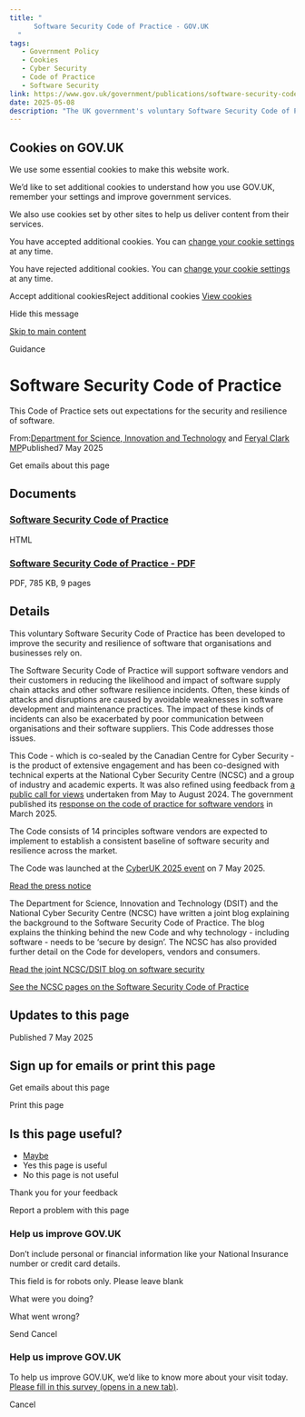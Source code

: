 ```yaml
---
title: "
      Software Security Code of Practice - GOV.UK
  "
tags:
   - Government Policy
   - Cookies
   - Cyber Security
   - Code of Practice
   - Software Security
link: https://www.gov.uk/government/publications/software-security-code-of-practice
date: 2025-05-08
description: "The UK government's voluntary Software Security Code of Practice, launched on May 7, 2025, establishes 14 principles for enhancing software security and resilience, aiming to mitigate supply chain attacks and other vulnerabilities in software development. Developed jointly with the Canadian Centre for Cyber Security and the National Cyber Security Centre, it emphasizes better communication between vendors and organizations, informed by extensive public feedback. The Code is essential for creating a secure software ecosystem, promoting consistent security standards across the industry. Developers and vendors are encouraged to adopt this framework to strengthen cybersecurity measures."
---
```


## Cookies on GOV.UK

We use some essential cookies to make this website work.

We’d like to set additional cookies to understand how you use GOV.UK, remember your settings and improve government services.

We also use cookies set by other sites to help us deliver content from their services.

You have accepted additional cookies. You can [change your cookie settings](https://www.gov.uk/help/cookies) at any time.

You have rejected additional cookies. You can [change your cookie settings](https://www.gov.uk/help/cookies) at any time.

Accept additional cookiesReject additional cookies [View cookies](https://www.gov.uk/help/cookies)

Hide this message


[Skip to main content](https://www.gov.uk/government/publications/software-security-code-of-practice#content)

Guidance


# Software Security Code of Practice

This Code of Practice sets out expectations for the security and resilience of software.

From:[Department for Science, Innovation and Technology](https://www.gov.uk/government/organisations/department-for-science-innovation-and-technology) and [Feryal Clark MP](https://www.gov.uk/government/people/feryal-clark)Published7 May 2025

Get emails about this page

## Documents

### [Software Security Code of Practice](https://www.gov.uk/government/publications/software-security-code-of-practice/software-security-code-of-practice)

HTML

### [Software Security Code of Practice - PDF](https://assets.publishing.service.gov.uk/media/681a156fdf188ba858873aac/Software_Security_Code_of_Practice_Web_Accessible.pdf)

PDF, 785 KB, 9 pages

## Details

This voluntary Software Security Code of Practice has been developed to improve the security and resilience of software that organisations and businesses rely on.

The Software Security Code of Practice will support software vendors and their customers in reducing the likelihood and impact of software supply chain attacks and other software resilience incidents. Often, these kinds of attacks and disruptions are caused by avoidable weaknesses in software development and maintenance practices. The impact of these kinds of incidents can also be exacerbated by poor communication between organisations and their software suppliers. This Code addresses those issues.

This Code - which is co-sealed by the Canadian Centre for Cyber Security - is the product of extensive engagement and has been co-designed with technical experts at the National Cyber Security Centre (NCSC) and a group of industry and academic experts. It was also refined using feedback from [a public call for views](https://www.gov.uk/government/calls-for-evidence/a-code-of-practice-for-software-vendors-call-for-views) undertaken from May to August 2024. The government published its [response on the code of practice for software vendors](https://www.gov.uk/government/publications/government-response-on-the-code-of-practice-for-software-vendors) in March 2025.

The Code consists of 14 principles software vendors are expected to implement to establish a consistent baseline of software security and resilience across the market.

The Code was launched at the [CyberUK 2025 event](https://www.cyberuk.uk/) on 7 May 2025.

[Read the press notice](https://www.gov.uk/search/news-and-communications?organisations[]=cabinet-office&parent=cabinet-office)

The Department for Science, Innovation and Technology (DSIT) and the National Cyber Security Centre (NCSC) have written a joint blog explaining the background to the Software Security Code of Practice. The blog explains the thinking behind the new Code and why technology - including software - needs to be ‘secure by design’. The NCSC has also provided further detail on the Code for developers, vendors and consumers.

[Read the joint NCSC/DSIT blog on software security](https://www.ncsc.gov.uk/blog-post/software-code-of-practice-building-a-secure-digital-future)

[See the NCSC pages on the Software Security Code of Practice](https://www.ncsc.gov.uk/section/software-security-code-of-practice)

## Updates to this page

Published 7 May 2025

## Sign up for emails or print this page

Get emails about this page

Print this page

## Is this page useful?

- [Maybe](https://www.gov.uk/contact/govuk)
- Yes this page is useful
- No this page is not useful

Thank you for your feedback


Report a problem with this page

### Help us improve GOV.UK

Don’t include personal or financial information like your National Insurance number or credit card details.

This field is for robots only. Please leave blank

What were you doing?

What went wrong?

Send
Cancel


### Help us improve GOV.UK

To help us improve GOV.UK, we’d like to know more about your visit today.
[Please fill in this survey (opens in a new tab)](https://www.smartsurvey.co.uk/s/gov-uk-banner/?c=/government/publications/software-security-code-of-practice).


Cancel
